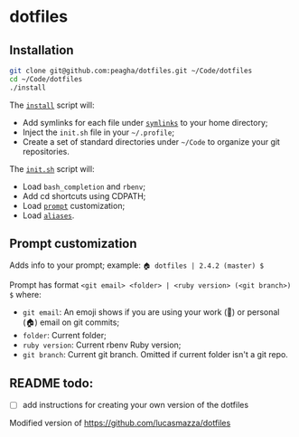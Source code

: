 # dotfiles

## Installation

```sh
git clone git@github.com:peagha/dotfiles.git ~/Code/dotfiles
cd ~/Code/dotfiles
./install
```

The [`install`](install) script will:

* Add symlinks for each file under [`symlinks`](symlinks) to your home directory;
* Inject the `init.sh` file in your `~/.profile`;
* Create a set of standard directories under `~/Code` to organize your git repositories.

The [`init.sh`](init.sh) script will:
* Load `bash_completion` and `rbenv`;
* Add cd shortcuts using CDPATH;
* Load [`prompt`](scripts/prompt.sh) customization;
* Load [`aliases`](scripts/aliases.sh).

## Prompt customization
Adds info to your prompt; example: `🏠 dotfiles | 2.4.2 (master) $`

Prompt has format `<git email> <folder> | <ruby version> (<git branch>) $` where:
* `git email`: An emoji shows if you are using your work (🏢) or personal (🏠) email on git commits;
* `folder`: Current folder;
* `ruby version`: Current rbenv Ruby version;
* `git branch`: Current git branch. Omitted if current folder isn't a git repo.

## README todo:
- [ ] add instructions for creating your own version of the dotfiles

Modified version of https://github.com/lucasmazza/dotfiles
